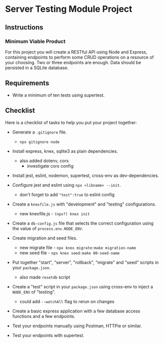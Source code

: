 # Server Testing Module Project

## Instructions

### Minimum Viable Product

For this project you will create a RESTful API using Node and Express, containing endpoints to perform some CRUD operations on a resource of your choosing. Two or three endpoints are enough. Data should be persisted in a SQLite database.

## Requirements

- Write a minimum of ten tests using supertest.

## Checklist

Here is a checklist of tasks to help you put your project together:

- Generate a `.gitignore` file. 
    - `npx gitignore node`

- Install express, knex, sqlite3 as plain dependencies. 
    - also added dotenv, cors
        - investigate cors config

- Install jest, eslint, nodemon, supertest, cross-env as dev-dependencies.

- Configure jest and eslint using `npx <libname> --init`.
    - don't forget to add `"test":true` to eslint config

- Create a `knexfile.js` with "development" and "testing" configurations.
    - new knexfile.js - `(npx?) knex init`

- Create a `db-config.js` file that selects the correct configuration using the value of `process.env.NODE_ENV`.

- Create migration and seed files.
    - new migrate file - `npx knex migrate:make migration-name`
    - new seed file - `npx knex seed:make 00-seed-name` 

- Put together "start", "server", "rollback", "migrate" and "seed" scripts in your `package.json`.
    - also made `resetdb` script

- Create a "test" script in your `package.json` using cross-env to inject a `NODE_ENV` of "testing".
    - could add `--watchAll` flag to rerun on changes

- Create a basic express application with a few database access functions and a few endpoints.

- Test your endpoints manually using Postman, HTTPie or similar.
- Test your endpoints with supertest.
